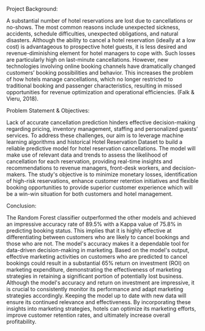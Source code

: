 Project Background:

A substantial number of hotel reservations are lost due to cancellations or no-shows. The most common reasons include unexpected sickness, accidents, schedule difficulties, unexpected obligations, and natural disasters. Although the ability to cancel a hotel reservation (ideally at a low cost) is advantageous to prospective hotel guests, it is less desired and revenue-diminishing element for hotel managers to cope with. Such losses are particularly high on last-minute cancellations. However, new technologies involving online booking channels have dramatically changed customers’ booking possibilities and behavior. This increases the problem of how hotels manage cancellations, which no longer restricted to traditional booking and passenger characteristics, resulting in missed opportunities for revenue optimization and operational efficiencies. (Falk & Vieru, 2018).

Problem Statement & Objectives:

Lack of accurate cancellation prediction hinders effective decision-making regarding pricing, inventory management, staffing and personalized guests’ services. To address these challenges, our aim is to leverage machine learning algorithms and historical Hotel Reservation Dataset to build a reliable predictive model for hotel reservation cancellations. The model will make use of relevant data and trends to assess the likelihood of cancellation for each reservation, providing real-time insights and recommendations to revenue managers, front-desk workers, and decision-makers.
The study's objective is to minimize monetary losses, identification of high-risk reservations, enhance customer retention initiatives and flexible booking opportunities to provide superior customer experience which will be a win-win situation for both customers and hotel management.

Conclusion:

The Random Forest classifier outperformed the other models and achieved an impressive accuracy rate of 89.5% with a Kappa value of 75.8% in predicting booking status. This implies that it is highly effective at differentiating between customers who are likely to cancel bookings and those who are not. The model's accuracy makes it a dependable tool for data-driven decision-making in marketing.
Based on the model's output, effective marketing activities on customers who are predicted to cancel bookings could result in a substantial 65% return on investment (ROI) on marketing expenditure, demonstrating the effectiveness of marketing strategies in retaining a significant portion of potentially lost business.
Although the model's accuracy and return on investment are impressive, it is crucial to consistently monitor its performance and adapt marketing strategies accordingly. Keeping the model up to date with new data will ensure its continued relevance and effectiveness. By incorporating these insights into marketing strategies, hotels can optimize its marketing efforts, improve customer retention rates, and ultimately increase overall profitability.

